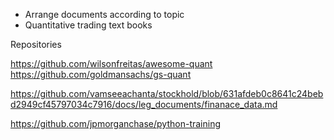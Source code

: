 - Arrange documents according to topic
- Quantitative trading text books

Repositories

<https://github.com/wilsonfreitas/awesome-quant>
<https://github.com/goldmansachs/gs-quant>

<https://github.com/vamseeachanta/stockhold/blob/631afdeb0c8641c24bebd2949cf45797034c7916/docs/leg_documents/finanace_data.md>

<https://github.com/jpmorganchase/python-training>

